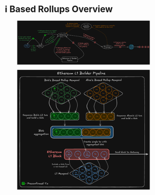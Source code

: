 # ℹ️ Based Rollups Overview

<div data-full-width="true"><figure><img src=".gitbook/assets/image (19).png" alt=""><figcaption></figcaption></figure></div>

<div data-full-width="true"><figure><img src=".gitbook/assets/image (20).png" alt=""><figcaption></figcaption></figure></div>



